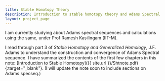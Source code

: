 ```yaml
---
title: Stable Homotopy Theory
description: Introduction to stable homotopy theory and Adams Spectral sequences
layout: project_page
---
```


I am currently studying about Adams spectral sequences and calculations using the same, under Prof Ramesh Kasilingam (IIT-M).

I read through part 3 of _Stable Homotopy and Generalized Homology_, J.F. Adams to understand the construction and convergence of Adams Spectral sequence.
I have summarized the contents of the first few chapters in this note: [Introduction to Stable Homotopy]({{ site.url }}/Shtnote.pdf){:target="_blank"}. (I will update the note soon to include sections on Adams specseq.)
